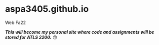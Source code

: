 # aspa3405.github.io
 Web Fa22


***This will become my personal site where code and assignments will be stored for ATLS 2200.***
:upside_down_face:
